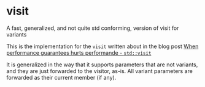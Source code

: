 # visit
A fast, generalized, and not quite std conforming, version of visit for variants

This is the implementation for the `visit` written about in the blog post
 [When performance guarantees hurts performande - `std::visit`](https://playfulprogramming.blogspot.com/2018/12/when-performance-guarantees-hurts.html)

It is generalized in the way that it supports parameters that are not variants,
and they are just forwarded to the visitor, as-is. All variant parameters are
forwarded as their current member (if any).